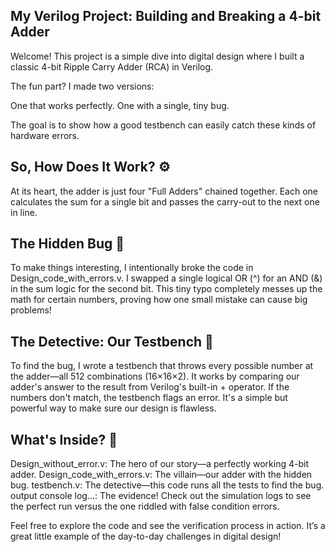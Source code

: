 ## My Verilog Project: Building and Breaking a 4-bit Adder
Welcome! This project is a simple dive into digital design where I built a classic 4-bit Ripple Carry Adder (RCA) in Verilog.

The fun part? I made two versions:

One that works perfectly.
One with a single, tiny bug.

The goal is to show how a good testbench can easily catch these kinds of hardware errors.

## So, How Does It Work? ⚙️
At its heart, the adder is just four "Full Adders" chained together. Each one calculates the sum for a single bit and passes the carry-out to the next one in line.

## The Hidden Bug 🐞
To make things interesting, I intentionally broke the code in Design_code_with_errors.v. I swapped a single logical OR (^) for an AND (&) in the sum logic for the second bit.
This tiny typo completely messes up the math for certain numbers, proving how one small mistake can cause big problems!

## The Detective: Our Testbench 🧪
To find the bug, I wrote a testbench that throws every possible number at the adder—all 512 combinations (16×16×2).
It works by comparing our adder's answer to the result from Verilog's built-in + operator. If the numbers don't match, the testbench flags an error. It's a simple but powerful way to make sure our design is flawless.

## What's Inside? 📂
Design_without_error.v: The hero of our story—a perfectly working 4-bit adder.
Design_code_with_errors.v: The villain—our adder with the hidden bug.
testbench.v: The detective—this code runs all the tests to find the bug.
output console log...: The evidence! Check out the simulation logs to see the perfect run versus the one riddled with false condition errors.

Feel free to explore the code and see the verification process in action. It’s a great little example of the day-to-day challenges in digital design!
